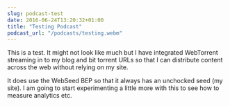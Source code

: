 ```yaml
---
slug: podcast-test
date: 2016-06-24T13:20:32+01:00
title: "Testing Podcast"
podcast_url: "/podcasts/testing.webm"
---
```


This is a test.  It might not look like much but I have integrated
WebTorrent streaming in to my blog and bit torrent URLs so that 
I can distribute content across the web without relying on my
site.

It does use the WebSeed BEP so that it always has an unchocked
seed (my site).  I am going to start experimenting a little more 
with this to see how to measure analytics etc.